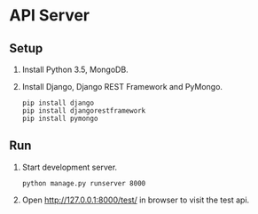# API Server

## Setup

1. Install Python 3.5, MongoDB.

2. Install Django, Django REST Framework and PyMongo.

    ```
    pip install django
    pip install djangorestframework
    pip install pymongo
    ```

## Run

1. Start development server.
    
    `python manage.py runserver 8000`

2. Open http://127.0.0.1:8000/test/ in browser to visit the test api. 
